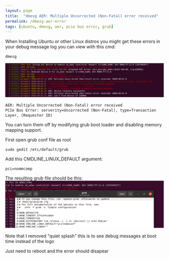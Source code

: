 ```yaml
---
layout: page
title:  "dmesg AER: Multiple Uncorrected (Non-Fatal) error received"
permalink: /dmesg-aer-error
tags: [ubuntu, dmesg, aer, pcie bus error, grub]
---
```




When Installing Ubuntu or other Linux distros you might get these errors in your debug message log you can view with this cmd:
```
dmesg
```
![aer](/assets/hardware/aer_x998mt.png)

```
AER: Multiple Uncorrected (Non-Fatal) error received
PCIe Bus Error: serverity=Uncorrected (Non-Fatal), type=Transaction Layer, (Requester ID)
```

You can turn them off by modifying grub boot loader
and disabling memory mapping support.


First open grub conf file as root
```
sudo gedit /etc/default/grub
```

Add this CMDLINE_LINUX_DEFAULT argument:
```
pci=nommcomp
```

The resulting grub file should be this:
![grub](/assets/hardware/grub_x99mt.png)


Note that I removed "quiet splash" this is to see debug messages at boot time instead of the logo

Just need to reboot and the error should disapear